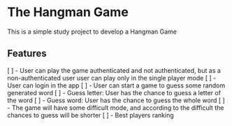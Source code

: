 # The Hangman Game

This is a simple study project to develop a Hangman Game 


## Features

[ ] - User can play the game authenticated and not authenticated, but as a non-authenticated user user can play only in the single player mode
[ ] - User can login in the app
[ ] - User can start a game to guess some random generated word
[ ] - Guess letter: User has the chance to guess a letter of the word
[ ] - Guess word: User has the chance to guess the whole word
[ ] - The game will have some difficult mode, and according to the difficult the chances to guess will be shorter
[ ] - Best players ranking

